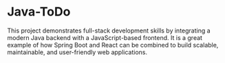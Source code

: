 # Java-ToDo
This project demonstrates full-stack development skills by integrating a modern Java backend with a JavaScript-based frontend. It is a great example of how Spring Boot and React can be combined to build scalable, maintainable, and user-friendly web applications.

